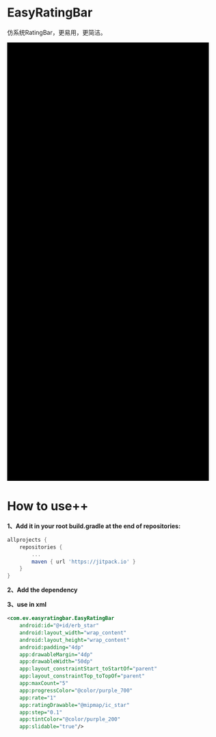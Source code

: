 # EasyRatingBar
仿系统RatingBar，更易用，更简洁。

![image](/screenshot/demo.gif)

# How to use++
**1、Add it in your root build.gradle at the end of repositories:**
```groovy
allprojects {
    repositories {
        ...
        maven { url 'https://jitpack.io' }
    }
}
```

**2、Add the dependency**

**3、use in xml**
```xml
<com.ev.easyratingbar.EasyRatingBar
    android:id="@+id/erb_star"
    android:layout_width="wrap_content"
    android:layout_height="wrap_content"
    android:padding="4dp"
    app:drawableMargin="4dp"
    app:drawableWidth="50dp"
    app:layout_constraintStart_toStartOf="parent"
    app:layout_constraintTop_toTopOf="parent"
    app:maxCount="5"
    app:progressColor="@color/purple_700"
    app:rate="1"
    app:ratingDrawable="@mipmap/ic_star"
    app:step="0.1"
    app:tintColor="@color/purple_200"
    app:slidable="true"/>
```